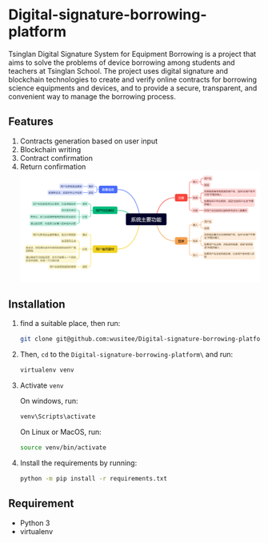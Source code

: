 # Digital-signature-borrowing-platform

Tsinglan Digital Signature System for Equipment Borrowing is a project that
aims to solve the problems of device borrowing among students and teachers at
Tsinglan School. The project uses digital signature and blockchain technologies
to create and verify online contracts for borrowing science equipments and
devices, and to provide a secure, transparent, and convenient way to manage the
borrowing process.

## Features

1. Contracts generation based on user input  
1. Blockchain writing  
1. Contract confirmation  
1. Return confirmation  
    ![our mind map](./Discription.jpg)

## Installation

1. find a suitable place, then run:

    ```sh
    git clone git@github.com:wusitee/Digital-signature-borrowing-platform.git
    ```

1. Then, `cd` to the `Digital-signature-borrowing-platform\` and run:

    ```sh
    virtualenv venv
    ```

1. Activate `venv`

    On windows, run:

    ```sh
    venv\Scripts\activate
    ```

    On Linux or MacOS, run:

    ```sh
    source venv/bin/activate
    ```

1. Install the requirements by running:

    ```sh
    python -m pip install -r requirements.txt
    ```

## Requirement

- Python 3
- virtualenv
